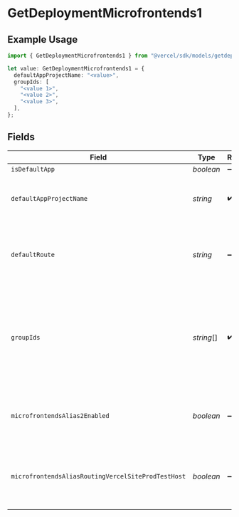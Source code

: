# GetDeploymentMicrofrontends1

## Example Usage

```typescript
import { GetDeploymentMicrofrontends1 } from "@vercel/sdk/models/getdeploymentop.js";

let value: GetDeploymentMicrofrontends1 = {
  defaultAppProjectName: "<value>",
  groupIds: [
    "<value 1>",
    "<value 2>",
    "<value 3>",
  ],
};
```

## Fields

| Field                                                                                                                                                                                | Type                                                                                                                                                                                 | Required                                                                                                                                                                             | Description                                                                                                                                                                          |
| ------------------------------------------------------------------------------------------------------------------------------------------------------------------------------------ | ------------------------------------------------------------------------------------------------------------------------------------------------------------------------------------ | ------------------------------------------------------------------------------------------------------------------------------------------------------------------------------------ | ------------------------------------------------------------------------------------------------------------------------------------------------------------------------------------ |
| `isDefaultApp`                                                                                                                                                                       | *boolean*                                                                                                                                                                            | :heavy_minus_sign:                                                                                                                                                                   | N/A                                                                                                                                                                                  |
| `defaultAppProjectName`                                                                                                                                                              | *string*                                                                                                                                                                             | :heavy_check_mark:                                                                                                                                                                   | The project name of the default app of this deployment's microfrontends group.                                                                                                       |
| `defaultRoute`                                                                                                                                                                       | *string*                                                                                                                                                                             | :heavy_minus_sign:                                                                                                                                                                   | A path that is used to take screenshots and as the default path in preview links when a domain for this microfrontend is shown in the UI.                                            |
| `groupIds`                                                                                                                                                                           | *string*[]                                                                                                                                                                           | :heavy_check_mark:                                                                                                                                                                   | The group of microfrontends that this project belongs to. Each microfrontend project must belong to a microfrontends group that is the set of microfrontends that are used together. |
| `microfrontendsAlias2Enabled`                                                                                                                                                        | *boolean*                                                                                                                                                                            | :heavy_minus_sign:                                                                                                                                                                   | Whether the MicrofrontendsAlias2 team flag should be considered enabled for this deployment or not.                                                                                  |
| `microfrontendsAliasRoutingVercelSiteProdTestHost`                                                                                                                                   | *boolean*                                                                                                                                                                            | :heavy_minus_sign:                                                                                                                                                                   | Temporary flag to safely test MFE alias routing in vercel-site production for specific production hosts (not vercel.com)                                                             |